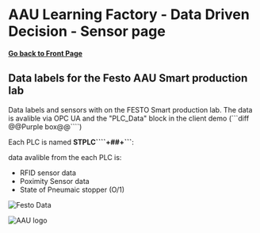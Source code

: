 # AAU Learning Factory - Data Driven Decision - Sensor page

**[Go back to Front Page](README.md)**

## Data labels for the Festo AAU Smart production lab 
Data labels and sensors with on the FESTO Smart production lab. The data is avalible via OPC UA and the "PLC_Data" block in the client demo (```diff @@Purple box@@````)

Each PLC is named **STPLC````+##+```**:

data avalible from the each PLC is:

- RFID sensor data
- Poximity Sensor data
- State of Pneumaic stopper (O/1)

![Festo Data](https://github.com/glinvad/AAU_Learning_Factory_-_Data_driven_decision/blob/main/Pictures/Labels_festo.png)



![AAU logo](https://github.com/glinvad/AAU_Learning_Factory_-_Data_driven_decision/blob/main/Pictures/AAUlogo.png)
